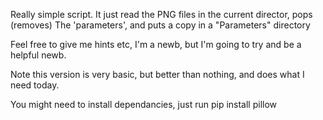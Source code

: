 Really simple script.
It just read the PNG files in the current director, pops (removes) The 'parameters', and puts a copy in a "Parameters" directory

Feel free to give me hints etc, I'm a newb, but I'm going to try and be a helpful newb.

Note this version is very basic, but better than nothing, and does what I need today.

You might need to install dependancies, just run
pip install pillow